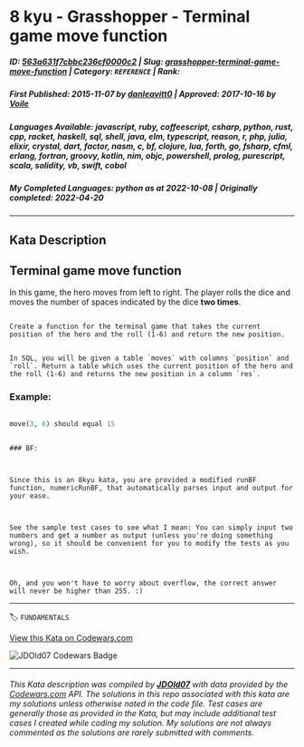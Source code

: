 # 8 kyu - Grasshopper - Terminal game move function

##### **ID**: [563a631f7cbbc236cf0000c2](https://www.codewars.com/kata/563a631f7cbbc236cf0000c2) | **Slug**: [grasshopper-terminal-game-move-function](https://www.codewars.com/kata/563a631f7cbbc236cf0000c2) | **Category**: `REFERENCE` | **Rank**: <span style="color:white">8 kyu</span>

##### **First Published**: 2015-11-07 ***by*** [danleavitt0](https://www.codewars.com/users/danleavitt0) | **Approved**: 2017-10-16 ***by*** [Voile](https://www.codewars.com/users/Voile)

##### **Languages Available**: javascript, ruby, coffeescript, csharp, python, rust, cpp, racket, haskell, sql, shell, java, elm, typescript, reason, r, php, julia, elixir, crystal, dart, factor, nasm, c, bf, clojure, lua, forth, go, fsharp, cfml, erlang, fortran, groovy, kotlin, nim, objc, powershell, prolog, purescript, scala, solidity, vb, swift, cobol

##### **My Completed Languages**: python ***as at*** 2022-10-08 | **Originally completed**: 2022-04-20

---

## Kata Description


## Terminal game move function



In this game, the hero moves from left to right. The player rolls the dice and moves the number of spaces indicated by the dice **two times**.



~~~if-not:sql

Create a function for the terminal game that takes the current position of the hero and the roll (1-6) and return the new position.

~~~

~~~if:sql

In SQL, you will be given a table `moves` with columns `position` and `roll`. Return a table which uses the current position of the hero and the roll (1-6) and returns the new position in a column `res`.

~~~





### Example:

```python

move(3, 6) should equal 15

```



```if:bf

### BF:



Since this is an 8kyu kata, you are provided a modified runBF function, numericRunBF, that automatically parses input and output for your ease.



See the sample test cases to see what I mean: You can simply input two numbers and get a number as output (unless you're doing something wrong), so it should be convenient for you to modify the tests as you wish.



Oh, and you won't have to worry about overflow, the correct answer will never be higher than 255. :)

```



---


🏷 `FUNDAMENTALS`


[View this Kata on Codewars.com](https://www.codewars.com/kata/563a631f7cbbc236cf0000c2)

![](https://www.codewars.com/users/jdold07/badges/large "JDOld07 Codewars Badge")

---

###### *This Kata description was compiled by [**JDOld07**](https://tpstech.dev) with data provided by the [Codewars.com](https://www.codewars.com) API.  The solutions in this repo associated with this kata are my solutions unless otherwise noted in the code file.  Test cases are generally those as provided in the Kata, but may include additional test cases I created while coding my solution.  My solutions are not always commented as the solutions are rarely submitted with comments.*
